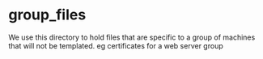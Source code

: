 group_files
===========

We use this directory to hold files that are specific to a group of machines
that will not be templated.  eg certificates for a web server group

